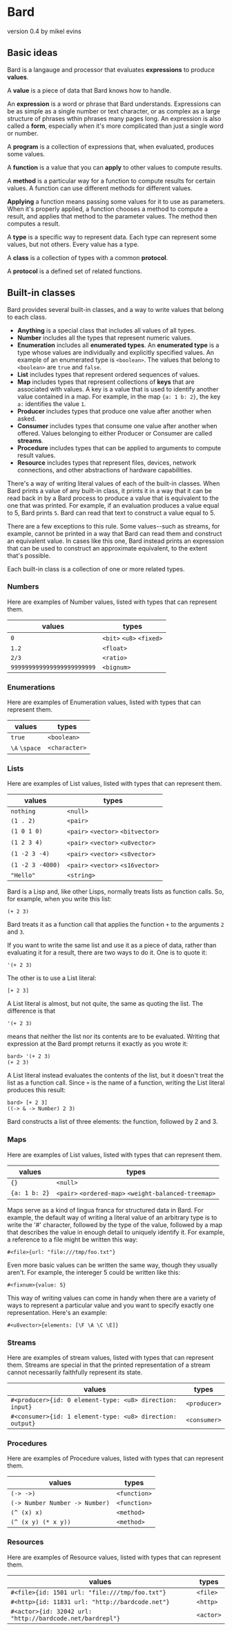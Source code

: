 # Bard
version 0.4
by mikel evins

## Basic ideas

Bard is a langauge and processor that evaluates **expressions** to produce **values**.

A **value** is a piece of data that Bard knows how to handle.

An **expression** is a word or phrase that Bard understands. Expressions can be as simple as a single number or text character, or as complex as a large structure of phrases wthin phrases many pages long. An expression is also called a **form**, especially when it's more complicated than just a single word or number.

A **program** is a collection of expressions that, when evaluated, produces some values.

A **function** is a value that you can **apply** to other values to compute results.

A **method** is a particular way for a function to compute results for certain values. A function can use different methods for different values.

**Applying** a function means passing some values for it to use as parameters. When it's properly applied, a function chooses a method to compute a result, and applies that method to the parameter values. The method then computes a result.

A **type** is a specific way to represent data. Each type can represent some values, but not others. Every value has a type.

A **class** is a collection of types with a common **protocol**.

A **protocol** is a defined set of related functions.

## Built-in classes

Bard provides several built-in classes, and a way to write values that belong to each class.

* **Anything** is a special class that includes all values of all types.
* **Number** includes all the types that represent numeric values.
* **Enumeration** includes all **enumerated types**. An **enumerated type** is a type whose values are individually and explicitly specified values. An example of an enumerated type is `<boolean>`. The values that belong to `<boolean>` are `true` and `false`.
* **List** includes types that represent ordered sequences of values.
* **Map** includes types that represent collections of **keys** that are associated with values. A key is a value that is used to identify another value contained in a map. For example, in the map `{a: 1 b: 2}`, the key `a:` identifies the value `1`.
* **Producer** includes types that produce one value after another when asked.
* **Consumer** includes types that consume one value after another when offered. Values belonging to either Producer or Consumer are called **streams**.
* **Procedure** includes types that can be applied to arguments to compute result values.
* **Resource** includes types that represent files, devices, network connections, and other abstractions of hardware capabilities.

There's a way of writing literal values of each of the built-in classes. When Bard prints a value of any built-in class, it prints it in a way that it can be read back in by a Bard process to produce a value that is equivalent to the one that was printed. For example, if an evaluation produces a value equal to 5, Bard prints `5`. Bard can read that text to construct a value equal to 5.

There are a few exceptions to this rule. Some values--such as streams, for example, cannot be printed in a way that Bard can read them and construct an equivalent value. In cases like this one, Bard instead prints an expression that can be used to construct an approximate equivalent, to the extent that's possible.

Each built-in class is a collection of one or more related types.

### Numbers

Here are examples of Number values, listed with types that can represent them. 


| values | types |
| --- | ------------------------- |
| `0` | `<bit>` `<u8>` `<fixed>` |
| `1.2` | `<float>` |
| `2/3` | `<ratio>` |
| `999999999999999999999999` | `<bignum>` |


### Enumerations

Here are examples of Enumeration values, listed with types that can represent them. 

| values | types |
| - | ------------------------- |
| `true` | `<boolean>` |
| `\A` `\space` | `<character>` |

### Lists

Here are examples of List values, listed with types that can represent them. 

| values | types |
| - | ------------------------- |
| `nothing` | `<null>` |
| `(1 . 2)` | `<pair>` |
| `(1 0 1 0)` | `<pair>` `<vector>` `<bitvector>` |
| `(1 2 3 4)` | `<pair>` `<vector>` `<u8vector>` |
| `(1 -2 3 -4)` | `<pair>` `<vector>` `<s8vector>` |
| `(1 -2 3 -4000)` | `<pair>` `<vector>` `<s16vector>` |
| `"Hello"` | `<string>` |

Bard is a Lisp and, like other Lisps, normally treats lists as function calls. So, for example, when you write this list:

    (+ 2 3)
    
Bard treats it as a function call that applies the function `+` to the arguments `2` and `3`. 

If you want to write the same list and use it as a piece of data, rather than evaluating it for a result, there are two ways to do it. One is to quote it:

    '(+ 2 3)
    
The other is to use a List literal:

    [+ 2 3]
    
A List literal is almost, but not quite, the same as quoting the list. The difference is that

    '(+ 2 3)
    
means that neither the list nor its contents are to be evaluated. Writing that expression at the Bard prompt returns it exactly as you wrote it:

    bard> '(+ 2 3)
    (+ 2 3)
    
A List literal instead evaluates the contents of the list, but it doesn't treat the list as a function call. Since `+` is the name of a function, writing the List literal produces this result:

    bard> [+ 2 3]
    ((-> & -> Number) 2 3)

Bard constructs a list of three elements: the function, followed by 2 and 3.

### Maps

Here are examples of List values, listed with types that can represent them. 

| values | types |
| - | ------------------------- |
| `{}` | `<null>` |
| `{a: 1 b: 2}` | `<pair>` `<ordered-map>` `<weight-balanced-treemap>` |

Maps serve as a kind of lingua franca for structured data in Bard. For example, the default way of writing a literal value of an arbitrary type is to write the '#' character, followed by the type of the value, followed by a map that describes the value in enough detail to uniquely identify it. For example, a reference to a file might be written this way:

    #<file>{url: "file:///tmp/foo.txt"}
    
Even more basic values can be written the same way, though they usually aren't. For example, the intereger 5 could be written like this:

    #<fixnum>{value: 5}

This way of writing values can come in handy when there are a variety of ways to represent a particular value and you want to specify exactly one representation. Here's an example:

    #<u8vector>{elements: [\F \A \C \E]}

### Streams

Here are examples of stream values, listed with types that can represent them. Streams are special in that the printed representation of a stream cannot necessarily faithfully represent its state.

| values | types |
| - | ------------------------- |
| `#<producer>{id: 0 element-type: <u8> direction: input}` | `<producer>` |
| `#<consumer>{id: 1 element-type: <u8> direction: output}` | `<consumer>` |

### Procedures

Here are examples of Procedure values, listed with types that can represent them. 

| values | types |
| - | ------------------------- |
| `(-> ->)` | `<function>` |
| `(-> Number Number -> Number)` | `<function>` |
| `(^ (x) x)` | `<method>` |
| `(^ (x y) (* x y))` | `<method>` |

### Resources

Here are examples of Resource values, listed with types that can represent them. 

| values | types |
| - | ------------------------- |
| `#<file>{id: 1501 url: "file:///tmp/foo.txt"}` | `<file>` |
| `#<http>{id: 11831 url: "http://bardcode.net"}` | `<http>` |
| `#<actor>{id: 32042 url: "http://bardcode.net/bardrepl"}` | `<actor>` |

